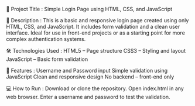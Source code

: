 📌 Project Title : 
Simple Login Page using HTML, CSS, and JavaScript

📝 Description : 
This is a basic and responsive login page created using only HTML, CSS, and JavaScript. It includes form validation and a clean user interface. 
Ideal for use in front-end projects or as a starting point for more complex authentication systems.

🛠️ Technologies Used : 
HTML5 – Page structure
CSS3 – Styling and layout
JavaScript – Basic form validation

🚀 Features : 
Username and Password input
Simple validation using JavaScript
Clean and responsive design
No backend – front-end only

💻 How to Run : 
Download or clone the repository.
Open index.html in any web browser.
Enter a username and password to test the validation.


